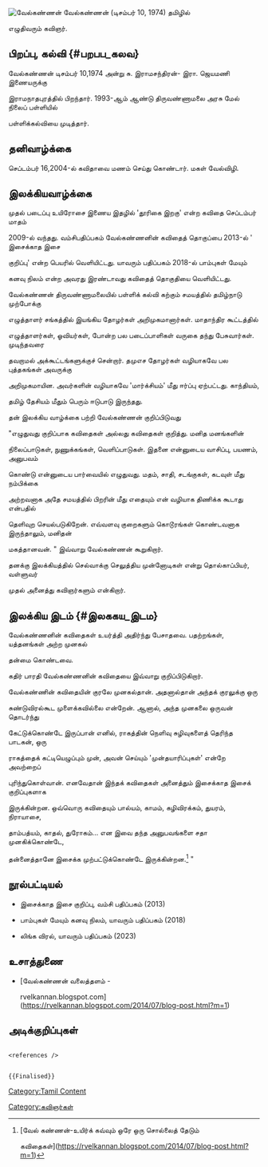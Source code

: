 ![வேல்கண்ணன்](வேல்கண்ணன்.jpg "வேல்கண்ணன்") வேல்கண்ணன் (டிசம்பர் 10, 1974) தமிழில்
எழுதிவரும் கவிஞர்.

## பிறப்பு, கல்வி {#பறபப_கலவ}

வேல்கண்ணன் டிசம்பர் 10,1974 அன்று சு. இராமசந்திரன்- இரா. ஜெயமணி இணையருக்கு
இராமநாதபுரத்தில் பிறந்தார். 1993-ஆம் ஆண்டு திருவண்ணாமலை அரசு மேல் நிலைப் பள்ளியில்
பள்ளிக்கல்வியை முடித்தார்.

## தனிவாழ்க்கை

செப்டம்பர் 16,2004-ல் கவிதாவை மணம் செய்து கொண்டார். மகள் வேல்விழி.

## இலக்கியவாழ்க்கை

முதல் படைப்பு உயிரோசை இணைய இதழில் \'தூரிகை இறகு\' என்ற கவிதை செப்டம்பர் மாதம்
2009-ல் வந்தது. வம்சிபதிப்பகம் வேல்கண்ணனின் கவிதைத் தொகுப்பை 2013-ல் \' இசைக்காத இசை
குறிப்பு\' என்ற பெயரில் வெளியிட்டது. யாவரும் பதிப்பகம் 2018-ல் பாம்புகள் மேயும்
கனவு நிலம் என்ற அவரது இரண்டாவது கவிதைத் தொகுதியை வெளியிட்டது.

வேல்கண்ணன் திருவண்ணாமலையில் பள்ளிக் கல்வி கற்கும் சமயத்தில் தமிழ்நாடு முற்போக்கு
எழுத்தாளர் சங்கத்தில் இயங்கிய தோழர்கள் அறிமுகமானார்கள். மாதாந்திர கூட்டத்தில்
எழுத்தாளர்கள், ஓவியர்கள், போன்ற பல படைப்பாளிகள் வருகை தந்து பேசுவார்கள். முடிந்தவரை
தவறாமல் அக்கூட்டங்களுக்குச் சென்றார். தமுஎச தோழர்கள் வழியாகவே பல புத்தகங்கள் அவருக்கு
அறிமுகமாயின. அவர்களின் வழியாகவே \'மார்க்சியம்\' மீது ஈர்ப்பு ஏற்பட்டது. காந்தியம்,
தமிழ் தேசியம் மீதும் பெரும் ஈடுபாடு இருந்தது.

தன் இலக்கிய வாழ்க்கை பற்றி வேல்கண்ணன் குறிப்பிடுவது

\"எழுதுவது குறிப்பாக கவிதைகள் அல்லது கவிதைகள் குறித்து. மனித மனங்களின்
நிலைப்பாடுகள், நுணுக்கங்கள், வெளிப்பாடுகள். இதனை என்னுடைய வாசிப்பு, பயணம், அனுபவம்
கொண்டு என்னுடைய பார்வையில் எழுதுவது. மதம், சாதி, சடங்குகள், கடவுள் மீது நம்பிக்கை
அற்றவனாக அதே சமயத்தில் பிறரின் மீது எதையும் என் வழியாக திணிக்க கூடாது என்பதில்
தெளிவுற செயல்படுகிறேன். எவ்வளவு குறைகளும் கொடூரங்கள் கொண்டவனாக இருந்தாலும், மனிதன்
மகத்தானவன். \" இவ்வாறு வேல்கண்ணன் கூறுகிறார்.

தனக்கு இலக்கியத்தில் செல்வாக்கு செலுத்திய முன்னோடிகள் என்று தொல்காப்பியர், வள்ளுவர்
முதல் அனைத்து கவிஞர்களும் என்கிறார்.

## இலக்கிய இடம் {#இலககய_இடம}

வேல்கண்ணனின் கவிதைகள் உயர்த்தி அதிர்ந்து பேசாதவை. பதற்றங்கள், யத்தனங்கள் அற்ற முனகல்
தன்மை கொண்டவை.

கதிர் பாரதி வேல்கண்ணனின் கவிதையை இவ்வாறு குறிப்பிடுகிறார்.

வேல்கண்ணின் கவிதையின் குரலே முனகல்தான். அதனால்தான் அந்தக் குரலுக்கு ஒரு
சுண்டுவிரல்கூட முளைக்கவில்லை என்றேன். ஆனால், அந்த முனகலை ஒருவன் தொடர்ந்து
கேட்டுக்கொண்டே இருப்பான் எனில், ராகத்தின் நெளிவு சுழிவுகளைத் தெரிந்த பாடகன், ஒரு
ராகத்தைக் கட்டியெழுப்பும் முன், அவன் செய்யும் 'முன்தயாரிப்புகள்' என்றே அவற்றைப்
புரிந்துகொள்வான். எனவேதான் இந்தக் கவிதைகள் அனைத்தும் இசைக்காத இசைக் குறிப்புகளாக
இருக்கின்றன. ஒவ்வொரு கவிதையும் பால்யம், காமம், கழிவிரக்கம், துயரம், நிராயாசை,
தாம்பத்யம், காதல், துரோகம்\... என இவை தந்த அனுபவங்களை சதா முனகிக்கொண்டே,
தன்னைத்தானே இசைக்க முற்பட்டுக்கொண்டே இருக்கின்றன.[^1] \"

## நூல்பட்டியல்

-   இசைக்காத இசை குறிப்பு, வம்சி பதிப்பகம் (2013)
-   பாம்புகள் மேயும் கனவு நிலம், யாவரும் பதிப்பகம் (2018)
-   லிங்க விரல், யாவரும் பதிப்பகம் (2023)

## உசாத்துணை

-   [வேல்கண்ணன் வலைத்தளம் -
    rvelkannan.blogspot.com](https://rvelkannan.blogspot.com/2014/07/blog-post.html?m=1)

## அடிக்குறிப்புகள்

```{=html}
<references />
```
```{=mediawiki}
{{Finalised}}
```
[Category:Tamil Content](Category:Tamil_Content "wikilink")
[Category:கவிஞர்கள்](Category:கவிஞர்கள் "wikilink")

[^1]: [வேல் கண்ணன்-உயிர்க் கவ்வும் ஒரே ஒரு சொல்லைத் தேடும்
    கவிதைகள்](https://rvelkannan.blogspot.com/2014/07/blog-post.html?m=1)
